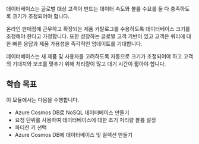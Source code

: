 데이터베이스는 글로벌 대상 고객이 만드는 데이터 속도와 볼륨 수요를 둘 다 충족하도록 크기가 조정되어야 합니다.

온라인 판매점에 근무하고 확장되는 제품 카탈로그를 수용하도록 데이터베이스 크기를 조정해야 한다고 가정합니다. 또한 성장하는 글로벌 고객 기반이 있고 고객은 쿼리에 대한 빠른 응답과 제품 가용성을 즉각적인 업데이트를 기대합니다.

데이터베이스는 새 제품 및 사용자를 고려하도록 자동으로 크기가 조정되어야 하고 고객의 기대치와 보조를 맞추기 위해 처리량이 많고 대기 시간이 짧아야 합니다.

## <a name="learning-objectives"></a>학습 목표

이 모듈에서는 다음을 수행합니다.

- Azure Cosmos DB로 NoSQL 데이터베이스 만들기
- 요청 단위를 사용하여 데이터베이스에 대한 초기 처리량 볼륨 설정
- 파티션 키 선택
- Azure Cosmos DB에 데이터베이스 및 컬렉션 만들기